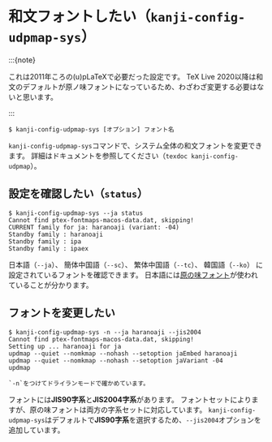 # 和文フォントしたい（``kanji-config-udpmap-sys``）

:::{note}

これは2011年ころの(u)pLaTeXで必要だった設定です。
TeX Live 2020以降は和文のデフォルトが原ノ味フォントになっているため、わざわざ変更する必要はないと思います。

:::

```console
$ kanji-config-udpmap-sys [オプション] フォント名
```

`kanji-config-udpmap-sys`コマンドで、システム全体の和文フォントを変更できます。
詳細はドキュメントを参照してください（`texdoc kanji-config-udpmap`）。

## 設定を確認したい（`status`）

```console
$ kanji-config-updmap-sys --ja status
Cannot find ptex-fontmaps-macos-data.dat, skipping!
CURRENT family for ja: haranoaji (variant: -04)
Standby family : haranoaji
Standby family : ipa
Standby family : ipaex
```

日本語（`--ja`）、
簡体中国語（`--sc`）、
繁体中国語（`--tc`）、
韓国語（`--ko`）
に設定されているフォントを確認できます。
日本語には[原の味フォント](https://github.com/trueroad/HaranoAjiFonts)が使われていることが分かります。

## フォントを変更したい

```console
$ kanji-config-updmap-sys -n --ja haranoaji --jis2004
Cannot find ptex-fontmaps-macos-data.dat, skipping!
Setting up ... haranoaji for ja
updmap --quiet --nomkmap --nohash --setoption jaEmbed haranoaji
updmap --quiet --nomkmap --nohash --setoption jaVariant -04
updmap
```

```{note}
`-n`をつけてドライランモードで確かめています。
```

フォントには**JIS90字系**と**JIS2004字系**があります。
フォントセットによりますが、原の味フォントは両方の字系セットに対応しています。
`kanji-config-udpmap-sys`はデフォルトで**JIS90字系**を選択するため、`--jis2004`オプションを追加しています。

